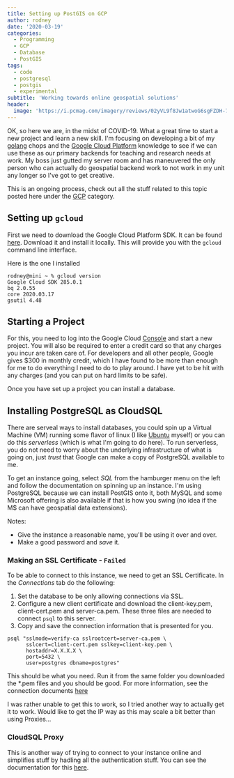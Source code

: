 ```yaml
---
title: Setting up PostGIS on GCP
author: rodney
date: '2020-03-19'
categories:
  - Programming
  - GCP
  - Database
  - PostGIS
tags:
  - code
  - postgresql
  - postgis
  - experimental
subtitle: 'Working towards online geospatial solutions'
header: 
  image: 'https://i.pcmag.com/imagery/reviews/02yVL9f8Jw1atwoG6sgFZDH-7.fit_scale.size_1028x578.v_1569482492.jpg'
---
```


OK, so here we are, in the midst of COVID-19.  What a great time to start a new project and learn a new skill.  I'm focusing on developing a bit of my [golang](https://golang.org) chops and the [Google Cloud Platform](https://cloud.google.com) knowledge to see if we can use these as our primary backends for teaching and research needs at work.  My boss just gutted my server room and has maneuvered the only person who can actually do geospatial backend work to not work in my unit any longer so I've got to get creative.

This is an ongoing process, check out all the stuff related to this topic posted here under the [GCP](/categories/gcp/) category.


## Setting up `gcloud`

First we need to download the Google Cloud Platform SDK.  It can be found [here](https://cloud.google.com/sdk).  Download it and install it locally.  This will provide you with the `gcloud` command line interface.  

Here is the one I installed

```
rodney@mini ~ % gcloud version
Google Cloud SDK 285.0.1
bq 2.0.55
core 2020.03.17
gsutil 4.48
```

## Starting a Project

For this, you need to log into the Google Cloud [Console](https://console.google.com) and start a new project.  You will also be required to enter a credit card so that any charges you incur are taken care of.  For developers and all other people, Google gives $300 in monthly credit, which I have found to be more than enough for me to do everything I need to do to play around.  I have yet to be hit with any charges (and you can put on hard limits to be safe).

Once you have set up a project you can install a database.

## Installing PostgreSQL as CloudSQL

There are serveal ways to install databases, you could spin up a Virtual Machine (VM) running some flavor of linux (I like [Ubuntu](https://ubuntu.org) myself) or you can do this *serverless* (which is what I'm going to do here).  To run serverless, you do not need to worry about the underlying infrastructure of what is going on, just *trust* that Google can make a copy of PostgreSQL available to me.

To get an instance going, select *SQL* from the hamburger menu on the left and follow the documentation on spinning up an instance.  I'm using PostgreSQL because we can install PostGIS onto it, both MySQL and some Microsoft offering is also available if that is how you swing (no idea if the M$ can have geospatial data extensions).

Notes:  
 
 - Give the instance a reasonable name, you'll be using it over and over.
 - Make a good password and *save* it.


### Making an SSL Certificate - `Failed`

To be able to connect to this instance, we need to get an SSL Certificate.  In the *Connections* tab do the following:

1. Set the database to be only allowing connections via SSL.  
1. Configure a new client certificate and download the client-key.pem, client-cert.pem and server-ca.pem.  These three files are needed to connect `psql` to this server.
1. Copy and save the connection information that is presented for you.

```
psql "sslmode=verify-ca sslrootcert=server-ca.pem \
      sslcert=client-cert.pem sslkey=client-key.pem \
      hostaddr=X.X.X.X \
      port=5432 \
      user=postgres dbname=postgres"
```

This should be what you need.  Run it from the same folder you downloaded the *.pem files and you should be good.  For more information, see the connection documents [here](https://cloud.google.com/sql/docs/postgres/connect-admin-ip)

I was rather unable to get this to work, so I tried another way to actually get it to work.  Would like to get the IP way as this may scale a bit better than using Proxies...

### CloudSQL Proxy

This is another way of trying to connect to your instance online and simplifies stuff by hadling all the authentication stuff.  You can see the documentation for this [here](https://cloud.google.com/sql/docs/mysql/sql-proxy).  
























